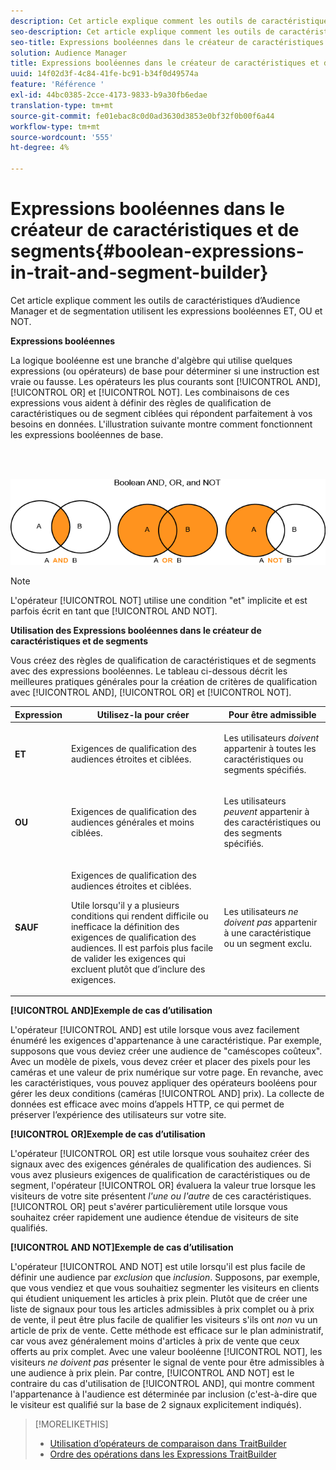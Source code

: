 ```yaml
---
description: Cet article explique comment les outils de caractéristiques d’Audience Manager et de segmentation utilisent les expressions booléennes ET, OU et NOT.
seo-description: Cet article explique comment les outils de caractéristiques d’Audience Manager et de segmentation utilisent les expressions booléennes ET, OU et NOT.
seo-title: Expressions booléennes dans le créateur de caractéristiques et de segments
solution: Audience Manager
title: Expressions booléennes dans le créateur de caractéristiques et de segments
uuid: 14f02d3f-4c84-41fe-bc91-b34f0d49574a
feature: 'Référence '
exl-id: 44bc0385-2cce-4173-9833-b9a30fb6edae
translation-type: tm+mt
source-git-commit: fe01ebac8c0d0ad3630d3853e0bf32f0b00f6a44
workflow-type: tm+mt
source-wordcount: '555'
ht-degree: 4%

---
```


# Expressions booléennes dans le créateur de caractéristiques et de segments{#boolean-expressions-in-trait-and-segment-builder}

Cet article explique comment les outils de caractéristiques d’Audience Manager et de segmentation utilisent les expressions booléennes ET, OU et NOT.

<!-- 

c_tb_boolean.xml

 -->

**Expressions booléennes**

La logique booléenne est une branche d&#39;algèbre qui utilise quelques expressions (ou opérateurs) de base pour déterminer si une instruction est vraie ou fausse. Les opérateurs les plus courants sont [!UICONTROL AND], [!UICONTROL OR] et [!UICONTROL NOT]. Les combinaisons de ces expressions vous aident à définir des règles de qualification de caractéristiques ou de segment ciblées qui répondent parfaitement à vos besoins en données. L&#39;illustration suivante montre comment fonctionnent les expressions booléennes de base.

<br> 

![](assets/BooleanOverview_small.png)

>[!NOTE]
>
>L&#39;opérateur [!UICONTROL NOT] utilise une condition &quot;et&quot; implicite et est parfois écrit en tant que [!UICONTROL AND NOT].

**Utilisation des Expressions booléennes dans le créateur de caractéristiques et de segments**

Vous créez des règles de qualification de caractéristiques et de segments avec des expressions booléennes. Le tableau ci-dessous décrit les meilleures pratiques générales pour la création de critères de qualification avec [!UICONTROL AND], [!UICONTROL OR] et [!UICONTROL NOT].

<table id="table_C762872C98F54C4A86A2F1C840A86657"> 
 <thead> 
  <tr> 
   <th colname="col1" class="entry"> Expression </th> 
   <th colname="col2" class="entry"> Utilisez-la pour créer </th> 
   <th colname="col3" class="entry"> Pour être admissible </th> 
  </tr>
 </thead>
 <tbody> 
  <tr> 
   <td colname="col1"> <p><b><span class="wintitle"> ET</span></b> </p> </td> 
   <td colname="col2"> <p>Exigences de qualification des audiences étroites et ciblées. </p> </td> 
   <td colname="col3"> <p>Les utilisateurs <i>doivent</i> appartenir à toutes les caractéristiques ou segments spécifiés. </p> </td> 
  </tr> 
  <tr> 
   <td colname="col1"> <p><b><span class="wintitle"> OU</span></b> </p> </td> 
   <td colname="col2"> <p>Exigences de qualification des audiences générales et moins ciblées. </p> </td> 
   <td colname="col3"> <p>Les utilisateurs <i>peuvent</i> appartenir à des caractéristiques ou des segments spécifiés. </p> </td> 
  </tr> 
  <tr> 
   <td colname="col1"> <p><b><span class="wintitle"> SAUF</span></b> </p> </td> 
   <td colname="col2"> <p>Exigences de qualification des audiences étroites et ciblées. </p> <p>Utile lorsqu'il y a plusieurs conditions qui rendent difficile ou inefficace la définition des exigences de qualification des audiences. Il est parfois plus facile de valider les exigences qui excluent plutôt que d’inclure des exigences. </p> </td> 
   <td colname="col3"> <p>Les utilisateurs <i>ne doivent pas </i> appartenir à une caractéristique ou un segment exclu. </p> </td> 
  </tr> 
 </tbody> 
</table>

**[!UICONTROL AND]Exemple de cas d’utilisation**

L&#39;opérateur [!UICONTROL AND] est utile lorsque vous avez facilement énuméré les exigences d&#39;appartenance à une caractéristique. Par exemple, supposons que vous deviez créer une audience de &quot;caméscopes coûteux&quot;. Avec un modèle de pixels, vous devez créer et placer des pixels pour les caméras et une valeur de prix numérique sur votre page. En revanche, avec les caractéristiques, vous pouvez appliquer des opérateurs booléens pour gérer les deux conditions (caméras [!UICONTROL AND] prix). La collecte de données est efficace avec moins d’appels HTTP, ce qui permet de préserver l’expérience des utilisateurs sur votre site.

**[!UICONTROL OR]Exemple de cas d’utilisation**

L&#39;opérateur [!UICONTROL OR] est utile lorsque vous souhaitez créer des signaux avec des exigences générales de qualification des audiences. Si vous avez plusieurs exigences de qualification de caractéristiques ou de segment, l&#39;opérateur [!UICONTROL OR] évaluera la valeur true lorsque les visiteurs de votre site présentent *l&#39;une ou l&#39;autre* de ces caractéristiques. [!UICONTROL OR] peut s&#39;avérer particulièrement utile lorsque vous souhaitez créer rapidement une audience étendue de visiteurs de site qualifiés.

**[!UICONTROL AND NOT]Exemple de cas d’utilisation**

L&#39;opérateur [!UICONTROL AND NOT] est utile lorsqu&#39;il est plus facile de définir une audience par *exclusion* que *inclusion*. Supposons, par exemple, que vous vendiez et que vous souhaitiez segmenter les visiteurs en clients qui étudient uniquement les articles à prix plein. Plutôt que de créer une liste de signaux pour tous les articles admissibles à prix complet ou à prix de vente, il peut être plus facile de qualifier les visiteurs s&#39;ils ont *non* vu un article de prix de vente. Cette méthode est efficace sur le plan administratif, car vous avez généralement moins d&#39;articles à prix de vente que ceux offerts au prix complet. Avec une valeur booléenne [!UICONTROL NOT], les visiteurs *ne doivent pas* présenter le signal de vente pour être admissibles à une audience à prix plein. Par contre, [!UICONTROL AND NOT] est le contraire du cas d&#39;utilisation de [!UICONTROL AND], qui montre comment l&#39;appartenance à l&#39;audience est déterminée par inclusion (c&#39;est-à-dire que le visiteur est qualifié sur la base de 2 signaux explicitement indiqués).

>[!MORELIKETHIS]
>
>* [Utilisation d’opérateurs de comparaison dans TraitBuilder](../features/traits/trait-comparison-operators.md)
>* [Ordre des opérations dans les Expressions TraitBuilder](../features/traits/trait-operator-precedence.md)

